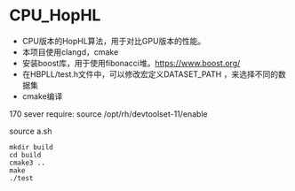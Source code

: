 # CPU_HopHL
- CPU版本的HopHL算法，用于对比GPU版本的性能。
- 本项目使用clangd，cmake
- 安装boost库，用于使用fibonacci堆。https://www.boost.org/
- 在HBPLL/test.h文件中，可以修改宏定义DATASET_PATH ，来选择不同的数据集
- cmake编译

170 sever require: source /opt/rh/devtoolset-11/enable

source a.sh

```shell
mkdir build
cd build
cmake3 ..
make
./test
```